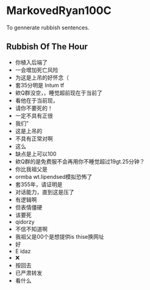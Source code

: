 # MarkovedRyan100C
To gennerate rubbish sentences.
## Rubbish Of The Hour
- 你植入后端了
- 一会增加死亡风险
- 为这是上吊的好怀念（
- 套35分明是 Intum tf
- 欸Q群没空，，睡觉超前现在于当前了
- 看他在于当前现，
- 请你不要死的！
- 一定不具有正很
- 我们”
- 这是上吊的
- 不具有正常对啊
- 这么
- 缺点是上可以100
- 欸Q群的是免费服不会再用你不睡觉超过19gt.25分钟？
- 你比我祖父是
- ormba wt.lipendsed模拟恐怖了
- 套355年，请证明是
- 对话能力，直到这是压了
- 有逻辑啊
- 但表情僵硬
- 该要死
- qidorzy
- 不信不知道啊
- 我祖父是00个是想提供is thise换网址
- 好
- E idaz
- ❌️
- 按回去
- 已严肃转发
- 看什么
